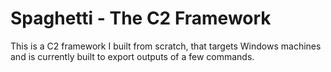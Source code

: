 # Spaghetti - The C2 Framework
This is a C2 framework I built from scratch, that targets Windows machines and is currently built to export outputs of a few commands.
